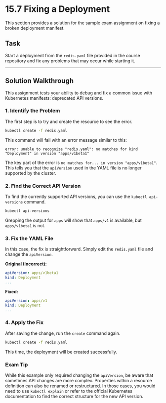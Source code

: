 # 15.7 Fixing a Deployment

This section provides a solution for the sample exam assignment on fixing a broken deployment manifest.

## Task

Start a deployment from the `redis.yaml` file provided in the course repository and fix any problems that may occur while starting it.

---

## Solution Walkthrough

This assignment tests your ability to debug and fix a common issue with Kubernetes manifests: deprecated API versions.

### 1. Identify the Problem

The first step is to try and create the resource to see the error.

```bash
kubectl create -f redis.yaml
```

This command will fail with an error message similar to this:

```
error: unable to recognize "redis.yaml": no matches for kind "Deployment" in version "apps/v1beta1"
```

The key part of the error is `no matches for... in version "apps/v1beta1"`. This tells you that the `apiVersion` used in the YAML file is no longer supported by the cluster.

### 2. Find the Correct API Version

To find the currently supported API versions, you can use the `kubectl api-versions` command.

```bash
kubectl api-versions
```

Grepping the output for `apps` will show that `apps/v1` is available, but `apps/v1beta1` is not.

### 3. Fix the YAML File

In this case, the fix is straightforward. Simply edit the `redis.yaml` file and change the `apiVersion`.

**Original (Incorrect):**
```yaml
apiVersion: apps/v1beta1
kind: Deployment
...
```

**Fixed:**
```yaml
apiVersion: apps/v1
kind: Deployment
...
```

### 4. Apply the Fix

After saving the change, run the `create` command again.

```bash
kubectl create -f redis.yaml
```

This time, the deployment will be created successfully.

### Exam Tip

While this example only required changing the `apiVersion`, be aware that sometimes API changes are more complex. Properties within a resource definition can also be renamed or restructured. In those cases, you would need to use `kubectl explain` or refer to the official Kubernetes documentation to find the correct structure for the new API version.
